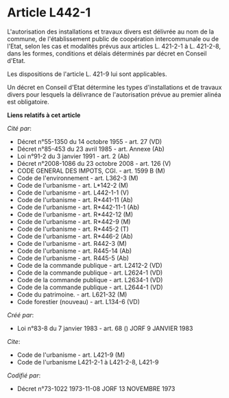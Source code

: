 # Article L442-1

L'autorisation des installations et travaux divers est délivrée au nom de la commune, de l'établissement public de
coopération intercommunale ou de l'Etat, selon les cas et modalités prévus aux articles L. 421-2-1 à L. 421-2-8, dans les
formes, conditions et délais déterminés par décret en Conseil d'Etat.

Les dispositions de l'article L. 421-9 lui sont applicables.

Un décret en Conseil d'Etat détermine les types d'installations et de travaux divers pour lesquels la délivrance de
l'autorisation prévue au premier alinéa est obligatoire.

**Liens relatifs à cet article**

_Cité par_:

  - Décret n°55-1350 du 14 octobre 1955 - art. 27 (VD)
  - Décret n°85-453 du 23 avril 1985 - art. Annexe (Ab)
  - Loi n°91-2 du 3 janvier 1991 - art. 2 (Ab)
  - Décret n°2008-1086 du 23 octobre 2008 - art. 126 (V)
  - CODE GENERAL DES IMPOTS, CGI. - art. 1599 B (M)
  - Code de l'environnement - art. L362-3 (M)
  - Code de l'urbanisme - art. L*142-2 (M)
  - Code de l'urbanisme - art. L442-1-1 (V)
  - Code de l'urbanisme - art. R*441-11 (Ab)
  - Code de l'urbanisme - art. R*442-11-1 (Ab)
  - Code de l'urbanisme - art. R*442-12 (M)
  - Code de l'urbanisme - art. R*442-9 (M)
  - Code de l'urbanisme - art. R*445-2 (T)
  - Code de l'urbanisme - art. R*446-2 (Ab)
  - Code de l'urbanisme - art. R442-3 (M)
  - Code de l'urbanisme - art. R445-14 (Ab)
  - Code de l'urbanisme - art. R445-5 (Ab)
  - Code de la commande publique - art. L2412-2 (VD)
  - Code de la commande publique - art. L2624-1 (VD)
  - Code de la commande publique - art. L2634-1 (VD)
  - Code de la commande publique - art. L2644-1 (VD)
  - Code du patrimoine. - art. L621-32 (M)
  - Code forestier (nouveau) - art. L134-6 (VD)

_Créé par_:

  - Loi n°83-8 du 7 janvier 1983 - art. 68 () JORF 9 JANVIER 1983

_Cite_:

  - Code de l'urbanisme - art. L421-9 (M)
  - Code de l'urbanisme L421-2-1 à L421-2-8, L421-9

_Codifié par_:

  - Décret n°73-1022 1973-11-08 JORF 13 NOVEMBRE 1973
